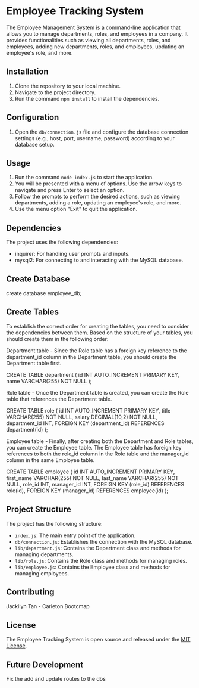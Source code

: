 # Employee Tracking System

The Employee Management System is a command-line application that allows you to manage departments, roles, and employees in a company. It provides functionalities such as viewing all departments, roles, and employees, adding new departments, roles, and employees, updating an employee's role, and more.

## Installation

1. Clone the repository to your local machine.
2. Navigate to the project directory.
3. Run the command `npm install` to install the dependencies.

## Configuration

1. Open the `db/connection.js` file and configure the database connection settings (e.g., host, port, username, password) according to your database setup.

## Usage

1. Run the command `node index.js` to start the application.
2. You will be presented with a menu of options. Use the arrow keys to navigate and press Enter to select an option.
3. Follow the prompts to perform the desired actions, such as viewing departments, adding a role, updating an employee's role, and more.
4. Use the menu option "Exit" to quit the application.

## Dependencies

The project uses the following dependencies:

- inquirer: For handling user prompts and inputs.
- mysql2: For connecting to and interacting with the MySQL database.

## Create Database

create database employee_db;

## Create Tables

To establish the correct order for creating the tables, you need to consider the dependencies between them. Based on the structure of your tables, you should create them in the following order:

Department table - Since the Role table has a foreign key reference to the department_id column in the Department table, you should create the Department table first.

CREATE TABLE department (
  id INT AUTO_INCREMENT PRIMARY KEY,
  name VARCHAR(255) NOT NULL
);

Role table - Once the Department table is created, you can create the Role table that references the Department table.

CREATE TABLE role (
  id INT AUTO_INCREMENT PRIMARY KEY,
  title VARCHAR(255) NOT NULL,
  salary DECIMAL(10,2) NOT NULL,
  department_id INT,
  FOREIGN KEY (department_id) REFERENCES department(id)
);

Employee table - Finally, after creating both the Department and Role tables, you can create the Employee table. The Employee table has foreign key references to both the role_id column in the Role table and the manager_id column in the same Employee table.

CREATE TABLE employee (
  id INT AUTO_INCREMENT PRIMARY KEY,
  first_name VARCHAR(255) NOT NULL,
  last_name VARCHAR(255) NOT NULL,
  role_id INT,
  manager_id INT,
  FOREIGN KEY (role_id) REFERENCES role(id),
  FOREIGN KEY (manager_id) REFERENCES employee(id)
);

## Project Structure

The project has the following structure:

- `index.js`: The main entry point of the application.
- `db/connection.js`: Establishes the connection with the MySQL database.
- `lib/department.js`: Contains the Department class and methods for managing departments.
- `lib/role.js`: Contains the Role class and methods for managing roles.
- `lib/employee.js`: Contains the Employee class and methods for managing employees.

## Contributing

Jackilyn Tan - Carleton Bootcmap

## License

The Employee Tracking System is open source and released under the [MIT License](LICENSE).

## Future Development

Fix the add and update routes to the dbs